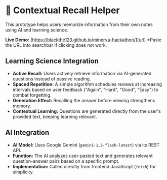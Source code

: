 # 🧠 Contextual Recall Helper

This prototype helps users memorize information from their own notes using AI and learning science.

**Live Demo:** [https://blackthe123.github.io/minerva-hackathon/](url)
*Paste the URL into searchbar if clicking does not work.

## Learning Science Integration

*   **Active Recall:** Users actively retrieve information via AI-generated questions instead of passive reading.
*   **Spaced Repetition:** A simple algorithm schedules reviews at increasing intervals based on user feedback ("Again", "Hard", "Good", "Easy") to combat forgetting.
*   **Generation Effect:** Recalling the answer before viewing strengthens memory.
*   **Contextual Learning:** Questions are generated directly from the user's provided text, keeping learning relevant.

## AI Integration

*   **AI Model:** Uses Google Gemini (`gemini-1.5-flash-latest`) via its REST API.
*   **Function:** The AI analyzes user-pasted text and generates relevant question-answer pairs based on a specific prompt.
*   **Implementation:** Called directly from frontend JavaScript (`fetch`) for simplicity.
